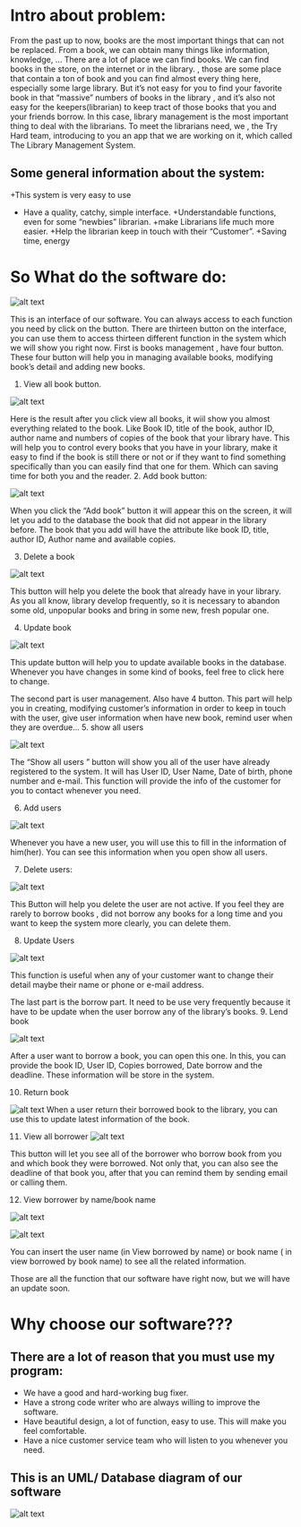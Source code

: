 
# Intro about problem:

 From the past up to now, books are the most important things that can not be replaced. From a book, we can obtain many things like information, knowledge, … There are a lot of place we can find books. We can find books in the store, on the internet or in the library. , those are some place that contain a ton of book and you can find almost every thing here, especially some large library. But it’s not easy for you to find your favorite book in that “massive” numbers of books in the library , and it’s also not easy for the keepers(librarian) to keep tract of those books that you and your friends borrow. In this case, library management is the most important thing to deal  with the librarians. To meet the librarians need, we , the Try Hard team, introducing to you an app that we are working on it, which called The Library Management System.
## Some general information about the system:
+This system is very easy to use
+ Have a quality, catchy, simple interface.
+Understandable functions, even for some “newbies” librarian.
+make Librarians life much more easier.
+Help the librarian keep in touch with their “Customer”.
+Saving time, energy
# So What do the software do:

![alt text][logo]

[logo]:https://github.com/nguyentutung/report/blob/main/picture/Picture1.png "interface"
This is an interface of our software. You can always access to each function you need by click on the button. There are thirteen button on the interface, you can use them to access thirteen different function in the system which we will show you right now.
First is books management , have four button. These four button will help you in managing available books, modifying book’s detail and adding new books. 
1. View all book button.

![alt text](https://github.com/nguyentutung/report/blob/main/picture/Picture2.png "picture")


Here is the result after you click view all books, it wiil show you almost everything related to the book. Like Book ID, title of the book, author ID,  author name and numbers of copies of the book that your library have. This will help you to control every books that you have in your library, make it easy to find if the book is still there or not or if they want to find something specifically than you can easily find that one for them. Which can saving time for both you and the reader.
2. Add book button:


![alt text](https://github.com/nguyentutung/report/blob/main/picture/Picture4.png )


When you click the “Add book” button it will appear this on the screen, it will let you add  to the database the book that did not appear in the library before. The book that you add will have the attribute like book ID, title, author ID, Author name and available copies.

3. Delete a book 

![alt text](https://github.com/nguyentutung/report/blob/main/picture/Picture5.png)
                                               

This button will help you delete the book that already have in your library. As you all know, library develop frequently, so it is necessary to abandon some old, unpopular books and bring in some new, fresh popular one. 


4. Update book

![alt text](https://github.com/nguyentutung/report/blob/main/picture/Picture6.png)


This update button  will help you to update available books in the database. Whenever you have changes in some kind of books,  feel free to click here to change.

The second part is user management. Also have 4 button. This part will help you in creating, modifying customer’s information in order to keep in touch with the user, give user information when have new book, remind user when they are overdue…
5. show all users

![alt text](https://github.com/nguyentutung/report/blob/main/picture/Picture7.png)

The “Show all users ” button will show you all of the user have already registered to the system. It will has  User ID, User Name, Date of birth,  phone number and e-mail. This function will provide the info of the customer for you to contact whenever you need.

6. Add users

![alt text](https://github.com/nguyentutung/report/blob/main/picture/Picture9.png) 

Whenever you have a new user, you will use this to fill in the information of him(her). You can see this information when you open show all users.

7. Delete users:


![alt text](https://github.com/nguyentutung/report/blob/main/picture/Picture10.png )



This Button will help you delete the user are not active. If you feel they are rarely to borrow books , did not borrow any books for a long time and you want to keep the system more clearly, you can delete them.

8. Update Users

![alt text](https://github.com/nguyentutung/report/blob/main/picture/Picture11.png)

This function is useful when any of your customer want to change their detail maybe their name or phone or e-mail address.

The last part is the borrow part. It need to be use very frequently because it have to be update when the user borrow any of the library’s books.
9. Lend book


![alt text](https://github.com/nguyentutung/report/blob/main/picture/Picture12.png)


After a user want to borrow a book, you can open this one. In this, you can provide the book ID, User ID, Copies borrowed, Date borrow and the deadline. These information will be store in the system.


10. Return book

![alt text](https://github.com/nguyentutung/report/blob/main/picture/Picture13.png)
 When a user return their borrowed book to the library, you can use this to update latest information of the book.

11. View all borrower
![alt text](https://github.com/nguyentutung/report/blob/main/picture/Picture14.png)

This button will let you see all of the borrower who borrow book from you and which book they were borrowed. Not only that, you can also see the deadline of that book you, after that you can remind them by sending email or calling them.

12. View borrower by name/book name


![alt text](https://github.com/nguyentutung/report/blob/main/picture/Picture16.png )


![alt text](https://github.com/nguyentutung/report/blob/main/picture/Picture17.png )


You can insert the user name (in View borrowed by name) or book name ( in view borrowed by book name) to see all the related information.

Those are all the function that our software have right now, but we will have an update soon. 


# Why choose our software???

## There are a lot of reason that you must use my program:
+ We have a good and hard-working bug fixer.
+ Have a strong code writer who are always willing to improve the software.
+ Have beautiful design, a lot of function, easy to use. This will make you feel comfortable.
+ Have a nice customer service team who will listen to you whenever you need.

## This is an UML/ Database diagram of our software
![alt text](https://github.com/nguyentutung/report/blob/main/picture/Picture18.png)
